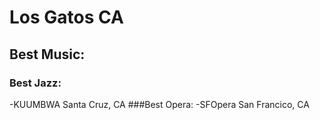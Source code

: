 # Los Gatos CA
## Best Music:
### Best Jazz:
-KUUMBWA Santa Cruz, CA
###Best Opera:
-SFOpera San Francico, CA

